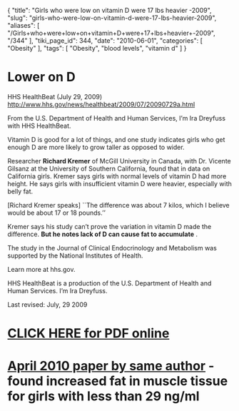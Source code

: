 {
    "title": "Girls who were low on vitamin D were 17 lbs heavier -2009",
    "slug": "girls-who-were-low-on-vitamin-d-were-17-lbs-heavier-2009",
    "aliases": [
        "/Girls+who+were+low+on+vitamin+D+were+17+lbs+heavier+-2009",
        "/344"
    ],
    "tiki_page_id": 344,
    "date": "2010-06-01",
    "categories": [
        "Obesity"
    ],
    "tags": [
        "Obesity",
        "blood levels",
        "vitamin d"
    ]
}


# Lower on D

HHS HealthBeat (July 29, 2009) http://www.hhs.gov/news/healthbeat/2009/07/20090729a.html

From the U.S. Department of Health and Human Services, I’m Ira Dreyfuss with HHS HealthBeat.

Vitamin D is good for a lot of things, and one study indicates girls who get enough D are more likely to grow taller as opposed to wider.

Researcher  **Richard Kremer**  of McGill University in Canada, with Dr. Vicente Gilsanz at the University of Southern California, found that in data on California girls. Kremer says girls with normal levels of vitamin D had more height. He says girls with insufficient vitamin D were heavier, especially with belly fat.

<span>[Richard Kremer speaks]</span> ``The difference was about 7 kilos, which I believe would be about 17 or 18 pounds.’’

Kremer says his study can’t prove the variation in vitamin D made the difference.  **But he notes lack of D can cause fat to accumulate** .

The study in the Journal of Clinical Endocrinology and Metabolism was supported by the National Institutes of Health.

Learn more at hhs.gov.

HHS HealthBeat is a production of the U.S. Department of Health and Human Services. I’m Ira Dreyfuss.

Last revised: July, 29 2009

# [CLICK HERE for PDF online](http://www.ncbi.nlm.nih.gov/pubmed/18984659)

# [April 2010 paper by same author](http://www.ncbi.nlm.nih.gov/pubmed/20164290) - found increased fat in muscle tissue for girls with less than 29 ng/ml